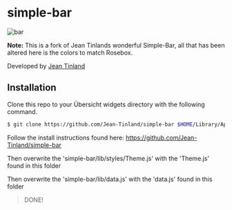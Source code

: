# simple-bar

![bar](../_screenshots/simple_bar.png)

**Note:** This is a fork of Jean Tinlands wonderful Simple-Bar, all that has been altered here is the colors to match Rosebox.

Developed by [Jean Tinland](https://www.jeantinland.com)

## Installation

Clone this repo to your Übersicht widgets directory with the following command.

```bash
$ git clone https://github.com/Jean-Tinland/simple-bar $HOME/Library/Application\ Support/Übersicht/widgets/simple-bar
```

Follow the install instructions found here: https://github.com/Jean-Tinland/simple-bar

Then overwrite the 'simple-bar/lib/styles/Theme.js' with the 'Theme.js' found in this folder

Then overwrite the 'simple-bar/lib/data.js' with the 'data.js' found in this folder

> DONE!


